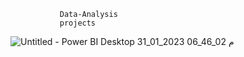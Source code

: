                Data-Analysis
               projects
              
![Untitled - Power BI Desktop 31_01_2023 06_46_02 م](https://user-images.githubusercontent.com/100859586/215850364-e0811300-5617-4f9a-b417-5022a1d4921f.png)

